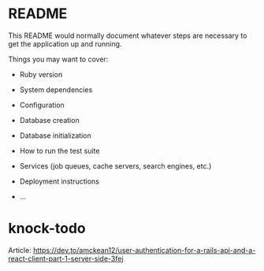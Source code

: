 # README

This README would normally document whatever steps are necessary to get the
application up and running.

Things you may want to cover:

* Ruby version

* System dependencies

* Configuration

* Database creation

* Database initialization

* How to run the test suite

* Services (job queues, cache servers, search engines, etc.)

* Deployment instructions

* ...
# knock-todo

Article: https://dev.to/amckean12/user-authentication-for-a-rails-api-and-a-react-client-part-1-server-side-3fej
